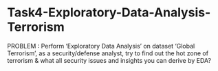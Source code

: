 # Task4-Exploratory-Data-Analysis-Terrorism
PROBLEM : Perform ‘Exploratory Data Analysis’ on dataset ‘Global Terrorism’, as a security/defense analyst, try to find out the hot zone of terrorism &amp; what all security issues and insights you can derive by EDA? 
